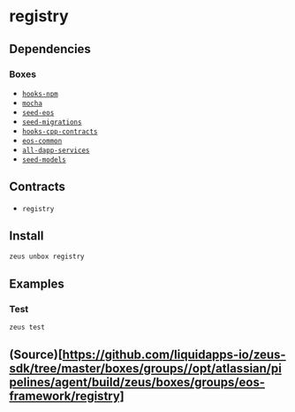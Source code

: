 
registry 
====================




## Dependencies
### Boxes
* [`hooks-npm`](hooks-npm.md)
* [`mocha`](mocha.md)
* [`seed-eos`](seed-eos.md)
* [`seed-migrations`](seed-migrations.md)
* [`hooks-cpp-contracts`](hooks-cpp-contracts.md)
* [`eos-common`](eos-common.md)
* [`all-dapp-services`](all-dapp-services.md)
* [`seed-models`](seed-models.md)


## Contracts
* `registry`
## Install
```bash
zeus unbox registry
```
## Examples
### Test 
```bash
zeus test
```





## (Source)[https://github.com/liquidapps-io/zeus-sdk/tree/master/boxes/groups//opt/atlassian/pipelines/agent/build/zeus/boxes/groups/eos-framework/registry]
